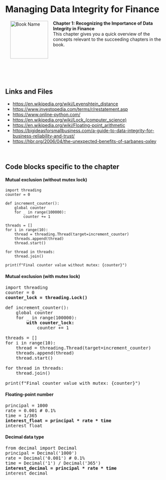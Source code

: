 # Managing Data Integrity for Finance

<a href="https://www.packtpub.com/product/managing-data-integrity-for-finance/9781837630141"><img src="https://content.packt.com/B19758/cover_image_small.jpg" alt="Book Name" height="120px" align="left" style="margin: 0px 15px; border-color: white; border-style: solid; border-width: 1px;"></a>

**Chapter 1: Recognizing the Importance of Data Integrity in Finance** <br />
This chapter gives you a quick overview of the concepts relevant to the succeeding chapters in the book.

<br />
<br />
<br />
<br />
<br />

## Links and Files

- https://en.wikipedia.org/wiki/Levenshtein_distance
- https://www.investopedia.com/terms/r/restatement.asp
- https://www.online-python.com/
- https://en.wikipedia.org/wiki/Lock_(computer_science)
- https://en.wikipedia.org/wiki/Floating-point_arithmetic
- https://bigideasforsmallbusiness.com/a-guide-to-data-integrity-for-business-reliability-and-trust/
- https://hbr.org/2006/04/the-unexpected-benefits-of-sarbanes-oxley

<br />

## Code blocks specific to the chapter

#### Mutual exclusion (without mutex lock)
```
import threading
counter = 0
 
def increment_counter():
    global counter
    for _ in range(100000):
        counter += 1
 
threads = []
for i in range(10):
    thread = threading.Thread(target=increment_counter)
    threads.append(thread)
    thread.start()
 
for thread in threads:
    thread.join()
 
print(f"Final counter value without mutex: {counter}")
```

#### Mutual exclusion (with mutex lock)
<pre>
import threading
counter = 0
<b>counter_lock = threading.Lock()</b>
 
def increment_counter():
    global counter
    for _ in range(100000):
        <b>with counter_lock:</b>
            counter += 1
 
threads = []
for i in range(10):
    thread = threading.Thread(target=increment_counter)
    threads.append(thread)
    thread.start()
 
for thread in threads:
    thread.join()
 
print(f"Final counter value with mutex: {counter}")
</pre>

#### Floating-point number
<pre>
principal = 1000
rate = 0.001 # 0.1%
time = 1/365
<b>interest_float = principal * rate * time</b>
interest_float
</pre>

#### Decimal data type
<pre>
from decimal import Decimal
principal = Decimal('1000')
rate = Decimal('0.001') # 0.1%
time = Decimal('1') / Decimal('365')
<b>interest_decimal = principal * rate * time</b>
interest_decimal
</pre>
